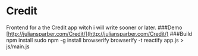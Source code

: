 # Credit
Frontend for a the Credit app witch i will write sooner or later.
###Demo
	[http://juliansparber.com/Credit/](http://juliansparber.com/Credit/)
###Build
		npm install
		sudo npm -g install browserify
		browserify -t reactify app.js > js/main.js
